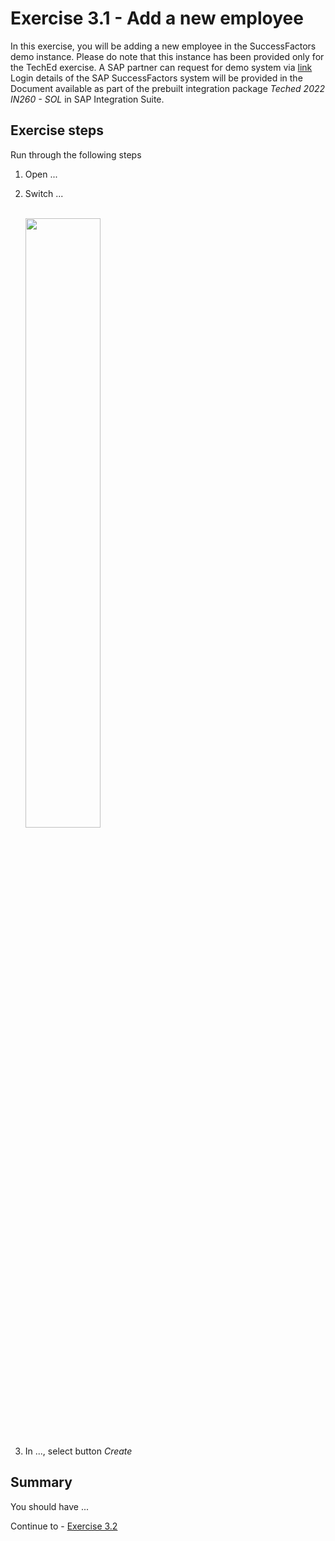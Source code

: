 # Exercise 3.1 - Add a new employee

In this exercise, you will be adding a new employee in the SuccessFactors demo instance.
Please do note that this instance has been provided only for the TechEd exercise. 
A SAP partner can request for demo system via [link](https://hxmcloudops.successfactors.com/home/index)
Login details of the SAP SuccessFactors system will be provided in the Document available as part of the prebuilt integration package *Teched 2022 IN260 - SOL* in SAP Integration Suite.

## Exercise steps

Run through the following steps
1. Open ...

2. Switch ...

    <br><img src="/exercises/ex1/images/03-0001.png" width=50% height=50%>

3. In ..., select button *Create*


## Summary

You should have ...

Continue to - [Exercise 3.2](/exercises/ex3/ex32)
